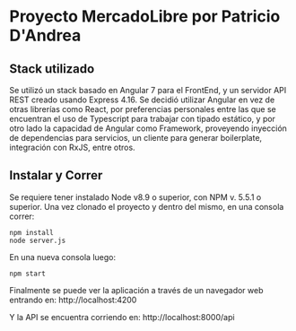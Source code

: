 # Proyecto MercadoLibre por Patricio D'Andrea

## Stack utilizado
Se utilizó un stack basado en Angular 7 para el FrontEnd, y un servidor API REST creado 
usando Express 4.16. Se decidió utilizar Angular en vez de otras librerías como React,
por preferencias personales entre las que se encuentran el uso de Typescript para trabajar
con tipado estático, y por otro lado la capacidad de Angular como Framework, proveyendo 
inyección de dependencias para servicios, un cliente para generar boilerplate, integración
con RxJS, entre otros.

## Instalar y Correr
Se requiere tener instalado Node v8.9 o superior, con NPM v. 5.5.1 o superior. Una vez clonado
el proyecto y dentro del mismo, en una consola correr:
```
npm install
node server.js
```
En una nueva consola luego:
```
npm start
```

Finalmente se puede ver la aplicación a través de un navegador web entrando en:
http://localhost:4200

Y la API se encuentra corriendo en:
http://localhost:8000/api
